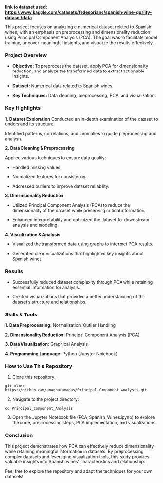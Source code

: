 **link to dataset used: https://www.kaggle.com/datasets/fedesoriano/spanish-wine-quality-dataset/data**

This project focuses on analyzing a numerical dataset related to Spanish wines, with an emphasis on preprocessing and dimensionality reduction using Principal Component Analysis (PCA). The goal was to facilitate model training, uncover meaningful insights, and visualize the results effectively.

### Project Overview

- **Objective:** To preprocess the dataset, apply PCA for dimensionality reduction, and analyze the transformed data to extract actionable insights.

- **Dataset:** Numerical data related to Spanish wines.

- **Key Techniques:** Data cleaning, preprocessing, PCA, and visualization.

### Key Highlights

**1. Dataset Exploration**
Conducted an in-depth examination of the dataset to understand its structure.

Identified patterns, correlations, and anomalies to guide preprocessing and analysis.

**2. Data Cleaning & Preprocessing**

Applied various techniques to ensure data quality:

- Handled missing values.

- Normalized features for consistency.

- Addressed outliers to improve dataset reliability.

**3. Dimensionality Reduction**
   
- Utilized Principal Component Analysis (PCA) to reduce the dimensionality of the dataset while preserving critical information.

- Enhanced interpretability and optimized the dataset for downstream analysis and modeling.

**4. Visualization & Analysis**
   
- Visualized the transformed data using graphs to interpret PCA results.

- Generated clear visualizations that highlighted key insights about Spanish wines.

### Results

- Successfully reduced dataset complexity through PCA while retaining essential information for analysis.

- Created visualizations that provided a better understanding of the dataset’s structure and relationships.

### Skills & Tools

**1. Data Preprocessing:** Normalization, Outlier Handling

**2. Dimensionality Reduction:** Principal Component Analysis (PCA)

**3. Data Visualization:** Graphical Analysis

**4. Programming Language:** Python (Jupyter Notebook)

### How to Use This Repository

1. Clone this repository:

`git clone https://github.com/anagharamadas/Principal_Component_Analysis.git`

2. Navigate to the project directory:

`cd Principal_Component_Analysis`

3. Open the Jupyter Notebook file (PCA_Spanish_Wines.ipynb) to explore the code, preprocessing steps, PCA implementation, and visualizations.

### Conclusion

This project demonstrates how PCA can effectively reduce dimensionality while retaining meaningful information in datasets. By preprocessing complex datasets and leveraging visualization tools, this study provides valuable insights into Spanish wines' characteristics and relationships.

Feel free to explore the repository and adapt the techniques for your own datasets!





